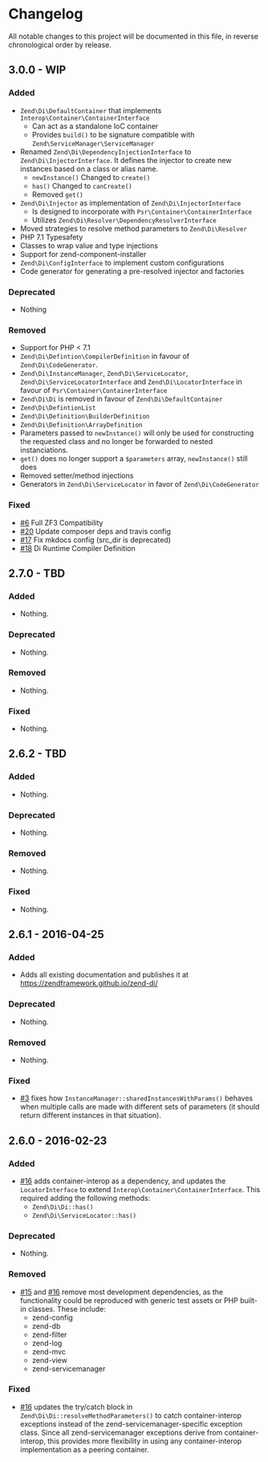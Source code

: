 # Changelog

All notable changes to this project will be documented in this file, in reverse chronological order by release.

## 3.0.0 - WIP

### Added

- `Zend\Di\DefaultContainer` that implements `Interop\Container\ContainerInterface`
  * Can act as a standalone IoC container
  * Provides `build()` to be signature compatible with `Zend\ServiceManager\ServiceManager`
- Renamed `Zend\Di\DependencyInjectionInterface` to `Zend\Di\InjectorInterface`. It defines
  the injector to create new instances based on a class or alias name.
  * `newInstance()` Changed to `create()`
  * `has()` Changed to `canCreate()`
  * Removed `get()`
- `Zend\Di\Injector` as implementation of `Zend\Di\InjectorInterface`
  * Is designed to incorporate with `Psr\Container\ContainerInterface`
  * Utilizes `Zend\Di\Resolver\DependencyResolverInterface`
- Moved strategies to resolve method parameters to `Zend\Di\Resolver`
- PHP 7.1 Typesafety
- Classes to wrap value and type injections
- Support for zend-component-installer
- `Zend\Di\ConfigInterface` to implement custom configurations
- Code generator for generating a pre-resolved injector and factories

### Deprecated

- Nothing

### Removed

- Support for PHP < 7.1
- `Zend\Di\Defintion\CompilerDefinition` in favour of `Zend\Di\CodeGenerator`.
- `Zend\Di\InstanceManager`, `Zend\Di\ServiceLocator`, `Zend\Di\ServiceLocatorInterface`
  and `Zend\Di\LocatorInterface` in favour of `Psr\Container\ContainerInterface`
- `Zend\Di\Di` is removed in favour of `Zend\Di\DefaultContainer`
- `Zend\Di\DefintionList`
- `Zend\Di\Definition\BuilderDefinition`
- `Zend\Di\Definition\ArrayDefinition`
- Parameters passed to `newInstance()` will only be used for constructing the requested class and no longer be forwarded to nested instanciations.
- `get()` does no longer support a `$parameters` array, `newInstance()` still does
- Removed setter/method injections
- Generators in `Zend\Di\ServiceLocator` in favor of `Zend\Di\CodeGenerator`

### Fixed

- [#6](https://github.com/zendframework/zend-di/pull/6) Full ZF3 Compatibility
- [#20](https://github.com/zendframework/zend-di/pull/20) Update composer deps and travis config
- [#17](https://github.com/zendframework/zend-di/pull/17) Fix mkdocs config (src_dir is deprecated)
- [#18](https://github.com/zendframework/zend-di/issues/18) Di Runtime Compiler Definition

## 2.7.0 - TBD

### Added

- Nothing.

### Deprecated

- Nothing.

### Removed

- Nothing.

### Fixed

- Nothing.

## 2.6.2 - TBD

### Added

- Nothing.

### Deprecated

- Nothing.

### Removed

- Nothing.

### Fixed

- Nothing.

## 2.6.1 - 2016-04-25

### Added

- Adds all existing documentation and publishes it at
  https://zendframework.github.io/zend-di/

### Deprecated

- Nothing.

### Removed

- Nothing.

### Fixed

- [#3](https://github.com/zendframework/zend-di/pull/3) fixes how
  `InstanceManager::sharedInstancesWithParams()` behaves when multiple calls are
  made with different sets of parameters (it should return different instances
  in that situation).

## 2.6.0 - 2016-02-23

### Added

- [#16](https://github.com/zendframework/zend-di/pull/16) adds container-interop
  as a dependency, and updates the `LocatorInterface` to extend
  `Interop\Container\ContainerInterface`. This required adding the following
  methods:
  - `Zend\Di\Di::has()`
  - `Zend\Di\ServiceLocator::has()`

### Deprecated

- Nothing.

### Removed

- [#15](https://github.com/zendframework/zend-di/pull/15) and
  [#16](https://github.com/zendframework/zend-di/pull/16) remove most
  development dependencies, as the functionality could be reproduced with
  generic test assets or PHP built-in classes. These include:
  - zend-config
  - zend-db
  - zend-filter
  - zend-log
  - zend-mvc
  - zend-view
  - zend-servicemanager

### Fixed

- [#16](https://github.com/zendframework/zend-di/pull/16) updates the try/catch
  block in `Zend\Di\Di::resolveMethodParameters()` to catch container-interop
  exceptions instead of the zend-servicemanager-specific exception class. Since
  all zend-servicemanager exceptions derive from container-interop, this
  provides more flexibility in using any container-interop implementation as a
  peering container.
